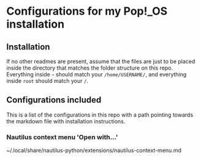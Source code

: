 # Configurations for my Pop!_OS installation

## Installation
If no other readmes are present, assume that the files are just to be placed inside the directory that matches the folder structure on this repo. Everything inside `~` should match your `/home/USERNAME/`, and everything inside `root` should match your `/`.


## Configurations included
This is a list of the configurations in this repo with a path pointing towards the markdown file with installation instructions. 

### Nautilus context menu 'Open with...'
~/.local/share/nautilus-python/extensions/nautilus-context-menu.md
